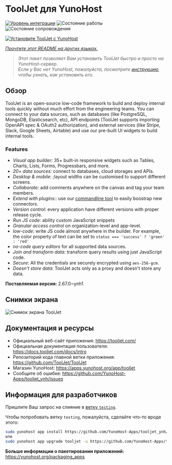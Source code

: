 <!--
Важно: этот README был автоматически сгенерирован <https://github.com/YunoHost/apps/tree/master/tools/readme_generator>
Он НЕ ДОЛЖЕН редактироваться вручную.
-->

# ToolJet для YunoHost

[![Уровень интеграции](https://dash.yunohost.org/integration/tooljet.svg)](https://ci-apps.yunohost.org/ci/apps/tooljet/) ![Состояние работы](https://ci-apps.yunohost.org/ci/badges/tooljet.status.svg) ![Состояние сопровождения](https://ci-apps.yunohost.org/ci/badges/tooljet.maintain.svg)

[![Установите ToolJet с YunoHost](https://install-app.yunohost.org/install-with-yunohost.svg)](https://install-app.yunohost.org/?app=tooljet)

*[Прочтите этот README на других языках.](./ALL_README.md)*

> *Этот пакет позволяет Вам установить ToolJet быстро и просто на YunoHost-сервер.*  
> *Если у Вас нет YunoHost, пожалуйста, посмотрите [инструкцию](https://yunohost.org/install), чтобы узнать, как установить его.*

## Обзор

ToolJet is an open-source low-code framework to build and deploy internal tools quickly without much effort from the engineering teams. You can connect to your data sources, such as databases (like PostgreSQL, MongoDB, Elasticsearch, etc), API endpoints (ToolJet supports importing OpenAPI spec & OAuth2 authorization), and external services (like Stripe, Slack, Google Sheets, Airtable) and use our pre-built UI widgets to build internal tools.

### Features

- *Visual app builder:* 35+ built-in responsive widgets such as Tables, Charts, Lists, Forms, Progressbars, and more.
- *20+ data sources:* connect to databases, cloud storages and APIs.
- *Desktop & mobile*: ;layout widths can be customised to support different screens. 
- *Collaborate:* add comments anywhere on the canvas and tag your team members.
- *Extend with plugins:*: use our [commandline tool](https://www.npmjs.com/package/tooljet) to easily boostrap new connectors.
- *Version control:* every application have different versions with proper release cycle.
- *Run JS code:* ability custom JavaScript snippets
- *Granular access control* on organization-level and app-level.
- *low-code:* write JS code almost anywhere in the builder. For example, the color property of text can be set to `status === 'success' ? 'green' : 'red'`
- *no-code query editors* for all supported data sources.
- *Join and transform data:* transform query results using just JavaScript code. 
- *Secure:* All the credentials are securely encrypted using `aes-256-gcm`.
- *Doesn't store data:* ToolJet acts only as a proxy and doesn't store any data.


**Поставляемая версия:** 2.67.0~ynh1

## Снимки экрана

![Снимок экрана ToolJet](./doc/screenshots/example.png)

## Документация и ресурсы

- Официальный веб-сайт приложения: <https://tooljet.com/>
- Официальная документация пользователя: <https://docs.tooljet.com/docs/intro>
- Репозиторий кода главной ветки приложения: <https://github.com/ToolJet/ToolJet>
- Магазин YunoHost: <https://apps.yunohost.org/app/tooljet>
- Сообщите об ошибке: <https://github.com/YunoHost-Apps/tooljet_ynh/issues>

## Информация для разработчиков

Пришлите Ваш запрос на слияние в [ветку `testing`](https://github.com/YunoHost-Apps/tooljet_ynh/tree/testing).

Чтобы попробовать ветку `testing`, пожалуйста, сделайте что-то вроде этого:

```bash
sudo yunohost app install https://github.com/YunoHost-Apps/tooljet_ynh/tree/testing --debug
или
sudo yunohost app upgrade tooljet -u https://github.com/YunoHost-Apps/tooljet_ynh/tree/testing --debug
```

**Больше информации о пакетировании приложений:** <https://yunohost.org/packaging_apps>
